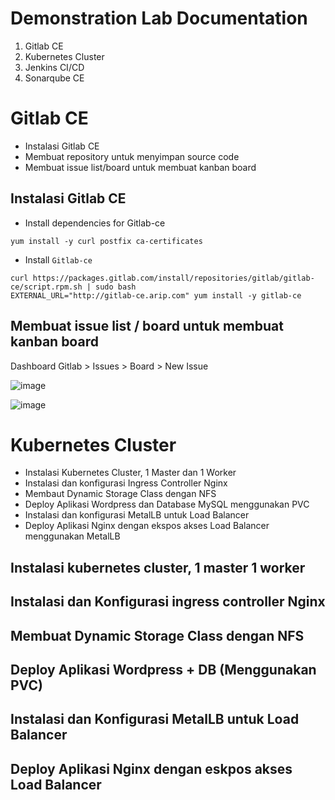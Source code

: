 # Demonstration Lab Documentation
  1. Gitlab CE
  2. Kubernetes Cluster
  3. Jenkins CI/CD
  4. Sonarqube CE
# Gitlab CE
  
  - Instalasi Gitlab CE
  - Membuat repository untuk menyimpan source code
  - Membuat issue list/board untuk membuat kanban board
   
## Instalasi Gitlab CE
  
  - Install dependencies for Gitlab-ce 
  ```console
  yum install -y curl postfix ca-certificates
  ```
  
  - Install `Gitlab-ce`
  ```console
  curl https://packages.gitlab.com/install/repositories/gitlab/gitlab-ce/script.rpm.sh | sudo bash
  EXTERNAL_URL="http://gitlab-ce.arip.com" yum install -y gitlab-ce
  ```
  
## Membuat issue list / board untuk membuat kanban board
  
  Dashboard Gitlab > Issues > Board > New Issue
  
  ![image](https://user-images.githubusercontent.com/89076954/195568928-f333f085-370d-4822-b674-5fc055378372.png)
  
  ![image](https://user-images.githubusercontent.com/89076954/195570056-eb0661b7-10b0-4633-a3f7-a84a48a791bb.png)
  
# Kubernetes Cluster

  - Instalasi Kubernetes Cluster, 1 Master dan 1 Worker
  - Instalasi dan konfigurasi Ingress Controller Nginx
  - Membaut Dynamic Storage Class dengan NFS
  - Deploy Aplikasi Wordpress dan Database MySQL menggunakan PVC
  - Instalasi dan konfigurasi MetalLB untuk Load Balancer
  - Deploy Aplikasi Nginx dengan ekspos akses Load Balancer menggunakan MetalLB

## Instalasi kubernetes cluster, 1 master 1 worker
## Instalasi dan Konfigurasi ingress controller Nginx
## Membuat Dynamic Storage Class dengan NFS
## Deploy Aplikasi Wordpress + DB (Menggunakan PVC)
## Instalasi dan Konfigurasi MetalLB untuk Load Balancer
## Deploy Aplikasi Nginx dengan eskpos akses Load Balancer
